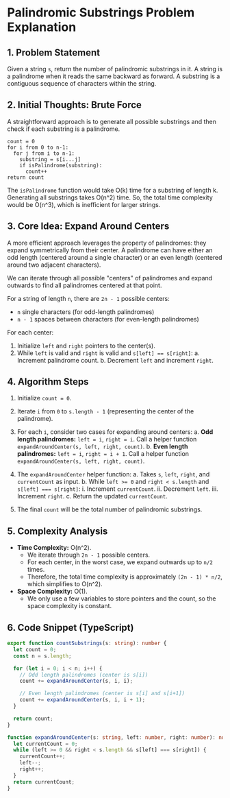 # Palindromic Substrings Problem Explanation

## 1. Problem Statement

Given a string `s`, return the number of palindromic substrings in it. A string is a palindrome when it reads the same backward as forward. A substring is a contiguous sequence of characters within the string.

## 2. Initial Thoughts: Brute Force

A straightforward approach is to generate all possible substrings and then check if each substring is a palindrome.

```
count = 0
for i from 0 to n-1:
  for j from i to n-1:
    substring = s[i...j]
    if isPalindrome(substring):
      count++
return count
```

The `isPalindrome` function would take O(k) time for a substring of length k. Generating all substrings takes O(n^2) time. So, the total time complexity would be O(n^3), which is inefficient for larger strings.

## 3. Core Idea: Expand Around Centers

A more efficient approach leverages the property of palindromes: they expand symmetrically from their center. A palindrome can have either an odd length (centered around a single character) or an even length (centered around two adjacent characters).

We can iterate through all possible "centers" of palindromes and expand outwards to find all palindromes centered at that point.

For a string of length `n`, there are `2n - 1` possible centers:
- `n` single characters (for odd-length palindromes)
- `n - 1` spaces between characters (for even-length palindromes)

For each center:
1. Initialize `left` and `right` pointers to the center(s).
2. While `left` is valid and `right` is valid and `s[left] == s[right]`:
   a. Increment palindrome count.
   b. Decrement `left` and increment `right`.

## 4. Algorithm Steps

1. Initialize `count = 0`.
2. Iterate `i` from `0` to `s.length - 1` (representing the center of the palindrome).
3. For each `i`, consider two cases for expanding around centers:
   a. **Odd length palindromes:** `left = i`, `right = i`. Call a helper function `expandAroundCenter(s, left, right, count)`.
   b. **Even length palindromes:** `left = i`, `right = i + 1`. Call a helper function `expandAroundCenter(s, left, right, count)`.

4. The `expandAroundCenter` helper function:
   a. Takes `s`, `left`, `right`, and `currentCount` as input.
   b. While `left >= 0` and `right < s.length` and `s[left] === s[right]`:
      i. Increment `currentCount`.
      ii. Decrement `left`.
      iii. Increment `right`.
   c. Return the updated `currentCount`.

5. The final `count` will be the total number of palindromic substrings.

## 5. Complexity Analysis

*   **Time Complexity:** O(n^2).
    *   We iterate through `2n - 1` possible centers.
    *   For each center, in the worst case, we expand outwards up to `n/2` times.
    *   Therefore, the total time complexity is approximately `(2n - 1) * n/2`, which simplifies to O(n^2).
*   **Space Complexity:** O(1).
    *   We only use a few variables to store pointers and the count, so the space complexity is constant.

## 6. Code Snippet (TypeScript)

```typescript
export function countSubstrings(s: string): number {
  let count = 0;
  const n = s.length;

  for (let i = 0; i < n; i++) {
    // Odd length palindromes (center is s[i])
    count += expandAroundCenter(s, i, i);

    // Even length palindromes (center is s[i] and s[i+1])
    count += expandAroundCenter(s, i, i + 1);
  }

  return count;
}

function expandAroundCenter(s: string, left: number, right: number): number {
  let currentCount = 0;
  while (left >= 0 && right < s.length && s[left] === s[right]) {
    currentCount++;
    left--;
    right++;
  }
  return currentCount;
}